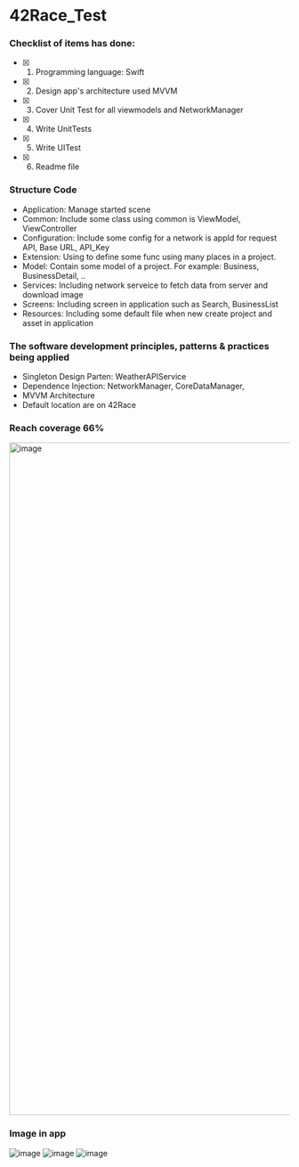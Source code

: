 # 42Race_Test


 ### Checklist of items has done:

- [x] 1. Programming language: Swift
- [x] 2. Design app's architecture used MVVM
- [x] 3. Cover Unit Test for all viewmodels and NetworkManager
- [x] 4. Write UnitTests 
- [x] 5. Write UITest
- [x] 6. Readme file

 ### Structure Code 
 - Application: Manage started scene
 - Common: Include some class using common is ViewModel, ViewController
 - Configuration: Include some config for a network is appId for request API, Base URL, API_Key
 - Extension: Using to define some func using many places in a project.
 - Model: Contain some model of a project. For example: Business, BusinessDetail, .. 
 - Services: Including network serveice to fetch data from server and download image
 - Screens: Including screen in application such as Search, BusinessList
 - Resources: Including some default file when new create project and asset in application
 
 ### The software development principles, patterns & practices being applied
 * Singleton Design Parten: WeatherAPIService
 * Dependence Injection: NetworkManager, CoreDataManager,
 * MVVM Architecture
 * Default location are on 42Race 

### Reach coverage 66% 
<img width="1208" alt="image" src="https://user-images.githubusercontent.com/19536343/153632349-4b79b399-46c9-4c65-b5d2-9ac0e6862887.png">

### Image in app
![image](https://user-images.githubusercontent.com/19536343/153632748-68b17be9-78bb-4441-b946-517748495981.png)
![image](https://user-images.githubusercontent.com/19536343/153632785-71c503ce-9e14-4738-844a-0ff630218e9d.png)
![image](https://user-images.githubusercontent.com/19536343/153632821-18ab7505-9dc3-4000-b29e-d5b5fe95e312.png)

